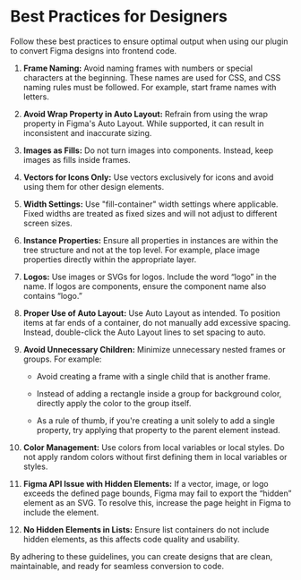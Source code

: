 # Best Practices for Designers

Follow these best practices to ensure optimal output when using our plugin to convert Figma designs into frontend code.

1. **Frame Naming:** Avoid naming frames with numbers or special characters at the beginning. These names are used for CSS, and CSS naming rules must be followed. For example, start frame names with letters.

2. **Avoid Wrap Property in Auto Layout:** Refrain from using the wrap property in Figma's Auto Layout. While supported, it can result in inconsistent and inaccurate sizing.

3. **Images as Fills:** Do not turn images into components. Instead, keep images as fills inside frames.

4. **Vectors for Icons Only:** Use vectors exclusively for icons and avoid using them for other design elements.

5. **Width Settings:** Use "fill-container" width settings where applicable. Fixed widths are treated as fixed sizes and will not adjust to different screen sizes.

6. **Instance Properties:** Ensure all properties in instances are within the tree structure and not at the top level. For example, place image properties directly within the appropriate layer.

7. **Logos:** Use images or SVGs for logos. Include the word “logo” in the name. If logos are components, ensure the component name also contains “logo.”

8. **Proper Use of Auto Layout:** Use Auto Layout as intended. To position items at far ends of a container, do not manually add excessive spacing. Instead, double-click the Auto Layout lines to set spacing to auto.

9. **Avoid Unnecessary Children:** Minimize unnecessary nested frames or groups. For example:

    - Avoid creating a frame with a single child that is another frame.

    - Instead of adding a rectangle inside a group for background color, directly apply the color to the group itself.

    - As a rule of thumb, if you're creating a unit solely to add a single property, try applying that property to the parent element instead.

10. **Color Management:** Use colors from local variables or local styles. Do not apply random colors without first defining them in local variables or styles.

11. **Figma API Issue with Hidden Elements:** If a vector, image, or logo exceeds the defined page bounds, Figma may fail to export the “hidden” element as an SVG. To resolve this, increase the page height in Figma to include the element.

12. **No Hidden Elements in Lists:** Ensure list containers do not include hidden elements, as this affects code quality and usability.

By adhering to these guidelines, you can create designs that are clean, maintainable, and ready for seamless conversion to code.
